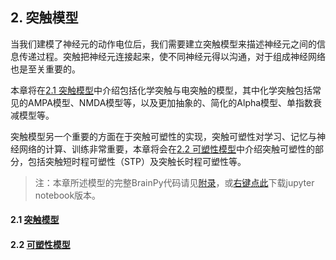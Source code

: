 ## 2. 突触模型

当我们建模了神经元的动作电位后，我们需要建立突触模型来描述神经元之间的信息传递过程。突触把神经元连接起来，使不同神经元得以沟通，对于组成神经网络也是至关重要的。

本章将在[2.1 突触模型](synapses/dynamics.md)中介绍包括化学突触与电突触的模型，其中化学突触包括常见的AMPA模型、NMDA模型等，以及更加抽象的、简化的Alpha模型、单指数衰减模型等。

突触模型另一个重要的方面在于突触可塑性的实现，突触可塑性对学习、记忆与神经网络的计算、训练非常重要，本章将会在[2.2 可塑性模型](synapses/plasticity.md)中介绍突触可塑性的部分，包括突触短时程可塑性（STP）及突触长时程可塑性等。

> 注：本章所述模型的完整BrainPy代码请见[附录](appendix/synapses.md)，或[右键点此](appendix/synapses.ipynb)下载jupyter notebook版本。



#### 2.1 [突触模型](synapses/dynamics.md)

#### 2.2 [可塑性模型](synapses/plasticity.md)

